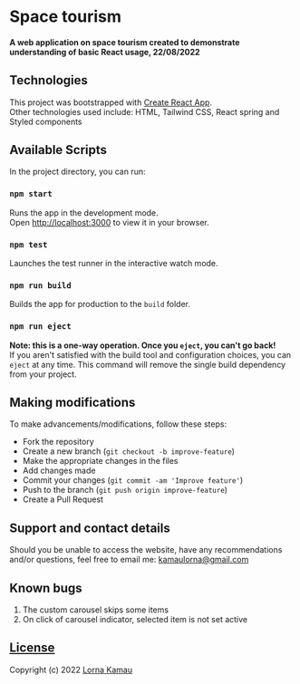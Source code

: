 # Space tourism

#### A web application on space tourism created to demonstrate understanding of basic React usage, 22/08/2022


## Technologies
This project was bootstrapped with [Create React App](https://github.com/facebook/create-react-app).\
Other technologies used include:
HTML, Tailwind CSS, React spring and Styled components

## Available Scripts
In the project directory, you can run:

### `npm start`

Runs the app in the development mode.\
Open [http://localhost:3000](http://localhost:3000) to view it in your browser.

### `npm test`

Launches the test runner in the interactive watch mode.

### `npm run build`

Builds the app for production to the `build` folder.

### `npm run eject`

**Note: this is a one-way operation. Once you `eject`, you can't go back!**\
If you aren't satisfied with the build tool and configuration choices, you can `eject` at any time. This command will remove the single build dependency from your project.

## Making modifications

To make advancements/modifications, follow these steps:
- Fork the repository
- Create a new branch (`git checkout -b improve-feature`)
- Make the appropriate changes in the files
- Add changes made
- Commit your changes (`git commit -am 'Improve feature'`)
- Push to the branch (`git push origin improve-feature`)
- Create a Pull Request

## Support and contact details

Should you be unable to access the website, have any recommendations and/or questions, feel free to email me: [kamaulorna@gmail.com](mailto:kamaulorna@gmail.com)

## Known bugs

1. The custom carousel skips some items
2. On click of carousel indicator, selected item is not set active

## [License](https://github.com/lornakamau/space-tourism/blob/master/LICENSE.md)

Copyright (c) 2022 [Lorna Kamau](https://github.com/lornakamau)
